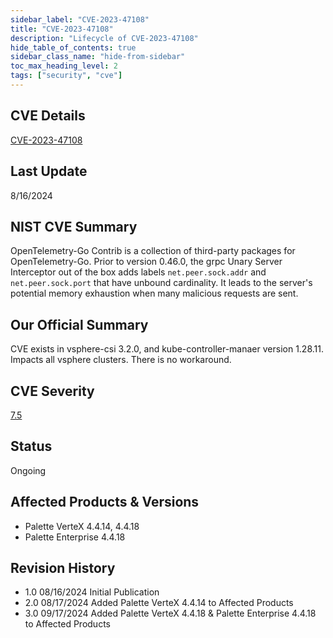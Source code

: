 ```yaml
---
sidebar_label: "CVE-2023-47108"
title: "CVE-2023-47108"
description: "Lifecycle of CVE-2023-47108"
hide_table_of_contents: true
sidebar_class_name: "hide-from-sidebar"
toc_max_heading_level: 2
tags: ["security", "cve"]
---
```


## CVE Details

[CVE-2023-47108](https://nvd.nist.gov/vuln/detail/CVE-2023-47108)

## Last Update

8/16/2024

## NIST CVE Summary

OpenTelemetry-Go Contrib is a collection of third-party packages for OpenTelemetry-Go. Prior to version 0.46.0, the grpc
Unary Server Interceptor out of the box adds labels `net.peer.sock.addr` and `net.peer.sock.port` that have unbound
cardinality. It leads to the server's potential memory exhaustion when many malicious requests are sent.

## Our Official Summary

CVE exists in vsphere-csi 3.2.0, and kube-controller-manaer version 1.28.11. Impacts all vsphere clusters. There is no
workaround.

## CVE Severity

[7.5](https://nvd.nist.gov/vuln/detail/CVE-2023-47108)

## Status

Ongoing

## Affected Products & Versions

- Palette VerteX 4.4.14, 4.4.18
- Palette Enterprise 4.4.18

## Revision History

- 1.0 08/16/2024 Initial Publication
- 2.0 08/17/2024 Added Palette VerteX 4.4.14 to Affected Products
- 3.0 09/17/2024 Added Palette VerteX 4.4.18 & Palette Enterprise 4.4.18 to Affected Products
